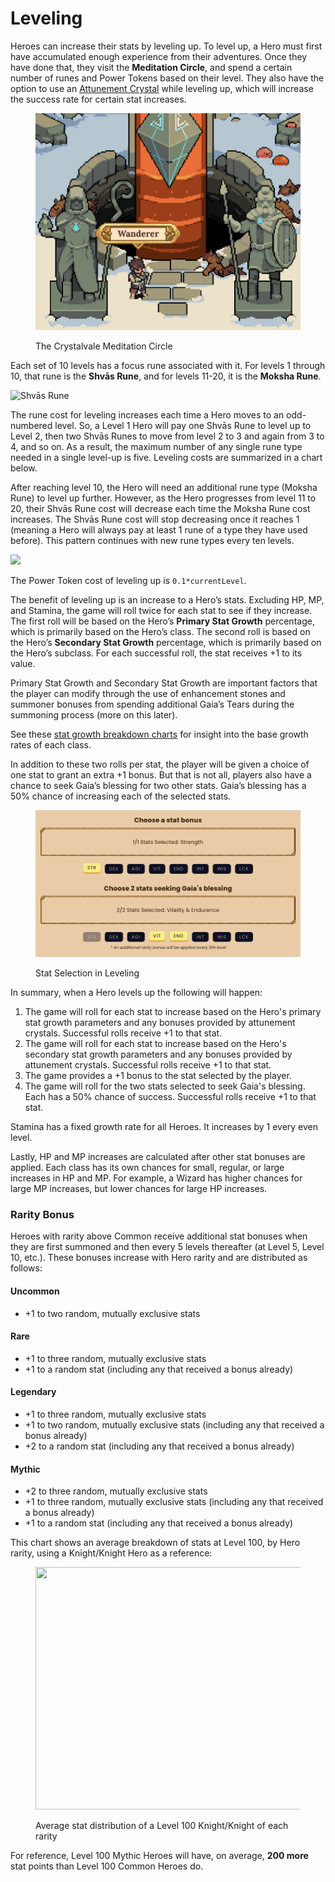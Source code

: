 # Leveling

Heroes can increase their stats by leveling up. To level up, a Hero must first have accumulated enough experience from their adventures. Once they have done that, they visit the **Meditation Circle**, and spend a certain number of runes and Power Tokens based on their level. They also have the option to use an [Attunement Crystal](attunement-crystals/) while leveling up, which will increase the success rate for certain stat increases.

<figure><img src="../../../.gitbook/assets/Screenshot 2023-04-11 at 11.41.24 PM.png" alt=""><figcaption><p>The Crystalvale Meditation Circle</p></figcaption></figure>

Each set of 10 levels has a focus rune associated with it. For levels 1 through 10, that rune is the **Shvās Rune**, and for levels 11-20, it is the **Moksha Rune**.

![Shvās Rune](https://dfk-hv.b-cdn.net/art-assets/rune.gif)

The rune cost for leveling increases each time a Hero moves to an odd-numbered level. So, a Level 1 Hero will pay one Shvās Rune to level up to Level 2, then two Shvās Runes to move from level 2 to 3 and again from 3 to 4, and so on. As a result, the maximum number of any single rune type needed in a single level-up is five. Leveling costs are summarized in a chart below.

After reaching level 10, the Hero will need an additional rune type (Moksha Rune) to level up further. However, as the Hero progresses from level 11 to 20, their Shvās Rune cost will decrease each time the Moksha Rune cost increases. The Shvās Rune cost will stop decreasing once it reaches 1 (meaning a Hero will always pay at least 1 rune of a type they have used before). This pattern continues with new rune types every ten levels.

![](../../../.gitbook/assets/Meditation\_Quest\_no\_pic-1.png)

The Power Token cost of leveling up is `0.1*currentLevel`.

The benefit of leveling up is an increase to a Hero’s stats. Excluding HP, MP, and Stamina, the game will roll twice for each stat to see if they increase. The first roll will be based on the Hero’s **Primary Stat Growth** percentage, which is primarily based on the Hero’s class. The second roll is based on the Hero’s **Secondary Stat Growth** percentage, which is primarily based on the Hero’s subclass. For each successful roll, the stat receives +1 to its value.

Primary Stat Growth and Secondary Stat Growth are important factors that the player can modify through the use of enhancement stones and summoner bonuses from spending additional Gaia’s Tears during the summoning process (more on this later).

See these [stat growth breakdown charts](https://docs.google.com/spreadsheets/d/1jfG6E6otW1V6ZLQycF5DumoBr\_LrpQaz7cTmDPpwV2s/edit#gid=655220330) for insight into the base growth rates of each class.

In addition to these two rolls per stat, the player will be given a choice of one stat to grant an extra +1 bonus. But that is not all, players also have a chance to seek Gaia’s blessing for two other stats. Gaia’s blessing has a 50% chance of increasing each of the selected stats.

<figure><img src="../../../.gitbook/assets/Screenshot 2023-04-11 at 11.49.02 PM.png" alt=""><figcaption><p>Stat Selection in Leveling</p></figcaption></figure>

In summary, when a Hero levels up the following will happen:&#x20;

1. The game will roll for each stat to increase based on the Hero's primary stat growth parameters and any bonuses provided by attunement crystals. Successful rolls receive +1 to that stat.&#x20;
2. The game will roll for each stat to increase based on the Hero's secondary stat growth parameters and any bonuses provided by attunement crystals. Successful rolls receive +1 to that stat.&#x20;
3. The game provides a +1 bonus to the stat selected by the player.&#x20;
4. The game will roll for the two stats selected to seek Gaia's blessing. Each has a 50% chance of success. Successful rolls receive +1 to that stat.

Stamina has a fixed growth rate for all Heroes. It increases by 1 every even level.

Lastly, HP and MP increases are calculated after other stat bonuses are applied. Each class has its own chances for small, regular, or large increases in HP and MP. For example, a Wizard has higher chances for large MP increases, but lower chances for large HP increases.

### Rarity Bonus

Heroes with rarity above Common receive additional stat bonuses when they are first summoned and then every 5 levels thereafter (at Level 5, Level 10, etc.). These bonuses increase with Hero rarity and are distributed as follows:

#### Uncommon <a href="#id-473a" id="id-473a"></a>

* \+1 to two random, mutually exclusive stats

#### Rare <a href="#id-1ad5" id="id-1ad5"></a>

* \+1 to three random, mutually exclusive stats
* \+1 to a random stat (including any that received a bonus already)

#### Legendary <a href="#id-9763" id="id-9763"></a>

* \+1 to three random, mutually exclusive stats
* \+1 to two random, mutually exclusive stats (including any that received a bonus already)
* \+2 to a random stat (including any that received a bonus already)

#### Mythic <a href="#id-8525" id="id-8525"></a>

* \+2 to three random, mutually exclusive stats
* \+1 to three random, mutually exclusive stats (including any that received a bonus already)
* \+1 to a random stat (including any that received a bonus already)

This chart shows an average breakdown of stats at Level 100, by Hero rarity, using a Knight/Knight Hero as a reference:

<figure><img src="https://miro.medium.com/v2/resize:fit:1400/0*DQ8r4M3FZIGSX1UP.png" alt="" height="388" width="700"><figcaption><p>Average stat distribution of a Level 100 Knight/Knight of each rarity</p></figcaption></figure>

For reference, Level 100 Mythic Heroes will have, on average, **200 more** stat points than Level 100 Common Heroes do.
